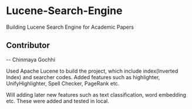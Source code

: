 # Lucene-Search-Engine
Building Lucene Search Engine for Academic Papers


## Contributor 

-- Chinmaya Gochhi

Used Apache Lucene to build the project, which include index(Inverted Index) and searcher codes.
Added features such as highlighter, UnifyHighlighter, Spell Checker, PageRank etc.

Will adding later new features such as text classification, word embedding etc. These were added and tested in local.

